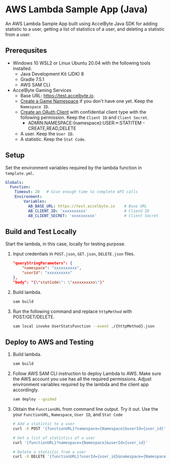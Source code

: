 # AWS Lambda Sample App (Java)

An AWS Lambda Sample App built using AccelByte Java SDK for adding statistic to a user, getting a list of statistics of a user, and deleting a statistic from a user.

## Prerequsites

*  Windows 10 WSL2 or Linux Ubuntu 20.04 with the following tools installed.
    * Java Development Kit (JDK) 8
    * Gradle 7.5.1
    * AWS SAM CLI
* AccelByte Gaming Services
    * Base URL: https://test.accelbyte.io.
    * [Create a Game Namespace](https://docs.accelbyte.io/gaming-services/getting-started/how-to/create-a-game-namespace/) if you don't have one yet. Keep the `Namespace ID`.
    * [Create an OAuth Client](https://docs.accelbyte.io/gaming-services/services/access/authorization/manage-access-control-for-applications/#create-an-iam-client) with confidential client type with the following permission. Keep the `Client ID` and `Client Secret`.
       - ADMIN:NAMESPACE:{namespace}:USER:*:STATITEM - CREATE,READ,DELETE
    * A user. Keep the `User ID`.
    * A statistic. Keep the `Stat Code`.
        
## Setup

Set the environment variables required by the lambda function in `template.yml`.

```yml
Globals:
  Function:
    Timeout: 20   # Give enough time to complete API calls
    Environment:
        Variables:
          AB_BASE_URL: https://test.accelbyte.io    # Base URL
          AB_CLIENT_ID: 'xxxxxxxxxx'                # Cliend ID
          AB_CLIENT_SECRET: 'xxxxxxxxxx'            # Client Secret
```

## Build and Test Locally

Start the lambda, in this case, locally for testing purpose.

1. Input credentials in `POST.json`, `GET.json`, `DELETE.json` files.
    
    ```json
    "queryStringParameters": {
        "namespace": "xxxxxxxxxx",
        "userId": "xxxxxxxxxx"
    },
    "body": "{\"statCode\": \"xxxxxxxxxx\"}"
    ```
2. Build lambda.

    ```bash
    sam build
    ```

3. Run the following command and replace `httpMethod` with POST/GET/DELETE. 

    ```bash
    sam local invoke UserStatsFunction --event ./{httpMethod}.json
    ```

## Deploy to AWS and Testing

1. Build lambda.

    ```bash
    sam build
    ```
2. Follow AWS SAM CLI instruction to deploy Lambda to AWS. Make sure the AWS account you use has all the required permissions. Adjust environment variables required by the lambda and the client app accordingly.
    ```bash
    sam deploy --guided
    ```

3. Obtain the `FunctionURL` from command line output.
Try it out. Use the your `FunctionURL`, `Namespace`, `User ID`, and `Stat Code`

    ```bash
    # Add a statistic to a user
    curl -X POST '{functionURL}?namespace={Namespace}&userId={user_id}' -H "Content-Type: application/json" -d '{"statCode":"{stat_code}"}'
    
    # Get a list of statistics of a user
    curl '{functionURL}?namespace={Namespace}&userId={user_id}'
    
    # Delete a statistic from a user
    curl -X DELETE '{functionURL}?userId={user_id}&namespace={Namespace}&statCode={stat_code}'
    ```